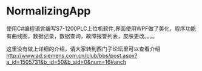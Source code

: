 # NormalizingApp

使用C#编程语言编写S7-1200PLC上位机软件,界面使用WPF做了美化，程序功能有曲线图，数据记录，数据查询，故障报警列表，皮肤更改。。。。

这里没有做上详细的介绍，请大家转到西门子论坛里可以查看介绍 http://www.ad.siemens.com.cn/club/bbs/post.aspx?a_id=1505731&b_id=50&b_sid=0&num=16#anch
    
